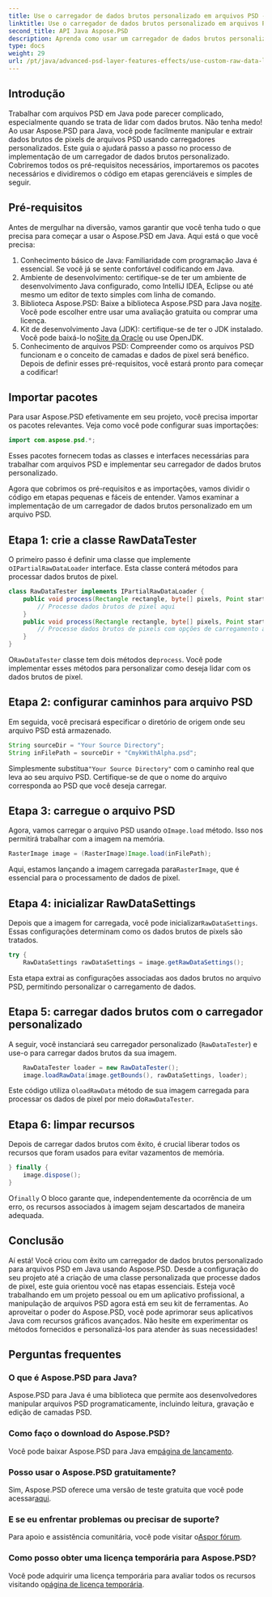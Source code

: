 ```yaml
---
title: Use o carregador de dados brutos personalizado em arquivos PSD - Java
linktitle: Use o carregador de dados brutos personalizado em arquivos PSD - Java
second_title: API Java Aspose.PSD
description: Aprenda como usar um carregador de dados brutos personalizado em arquivos PSD com Java! Este guia passo a passo cobre tudo, desde a configuração até a limpeza de recursos.
type: docs
weight: 29
url: /pt/java/advanced-psd-layer-features-effects/use-custom-raw-data-loader-psd-files/
---
```

## Introdução
Trabalhar com arquivos PSD em Java pode parecer complicado, especialmente quando se trata de lidar com dados brutos. Não tenha medo! Ao usar Aspose.PSD para Java, você pode facilmente manipular e extrair dados brutos de pixels de arquivos PSD usando carregadores personalizados. Este guia o ajudará passo a passo no processo de implementação de um carregador de dados brutos personalizado. Cobriremos todos os pré-requisitos necessários, importaremos os pacotes necessários e dividiremos o código em etapas gerenciáveis e simples de seguir.
## Pré-requisitos
Antes de mergulhar na diversão, vamos garantir que você tenha tudo o que precisa para começar a usar o Aspose.PSD em Java. Aqui está o que você precisa:
1. Conhecimento básico de Java: Familiaridade com programação Java é essencial. Se você já se sente confortável codificando em Java.
2. Ambiente de desenvolvimento: certifique-se de ter um ambiente de desenvolvimento Java configurado, como IntelliJ IDEA, Eclipse ou até mesmo um editor de texto simples com linha de comando.
3.  Biblioteca Aspose.PSD: Baixe a biblioteca Aspose.PSD para Java no[site](https://releases.aspose.com/psd/java/). Você pode escolher entre usar uma avaliação gratuita ou comprar uma licença.
4. Kit de desenvolvimento Java (JDK): certifique-se de ter o JDK instalado. Você pode baixá-lo no[Site da Oracle](https://www.oracle.com/java/technologies/javase-jdk11-downloads.html) ou use OpenJDK.
5. Conhecimento de arquivos PSD: Compreender como os arquivos PSD funcionam e o conceito de camadas e dados de pixel será benéfico.
Depois de definir esses pré-requisitos, você estará pronto para começar a codificar!

## Importar pacotes
Para usar Aspose.PSD efetivamente em seu projeto, você precisa importar os pacotes relevantes. Veja como você pode configurar suas importações:
```java
import com.aspose.psd.*;
```
Esses pacotes fornecem todas as classes e interfaces necessárias para trabalhar com arquivos PSD e implementar seu carregador de dados brutos personalizado.

Agora que cobrimos os pré-requisitos e as importações, vamos dividir o código em etapas pequenas e fáceis de entender. Vamos examinar a implementação de um carregador de dados brutos personalizado em um arquivo PSD.
## Etapa 1: crie a classe RawDataTester
 O primeiro passo é definir uma classe que implemente o`IPartialRawDataLoader` interface. Esta classe conterá métodos para processar dados brutos de pixel.
```java
class RawDataTester implements IPartialRawDataLoader {
    public void process(Rectangle rectangle, byte[] pixels, Point start, Point end) {
        // Processe dados brutos de pixel aqui
    }
    public void process(Rectangle rectangle, byte[] pixels, Point start, Point end, LoadOptions loadOptions) {
        // Processe dados brutos de pixels com opções de carregamento aqui
    }
}
```
 O`RawDataTester` classe tem dois métodos de`process`. Você pode implementar esses métodos para personalizar como deseja lidar com os dados brutos de pixel. 
## Etapa 2: configurar caminhos para arquivo PSD
Em seguida, você precisará especificar o diretório de origem onde seu arquivo PSD está armazenado.
```java
String sourceDir = "Your Source Directory";
String inFilePath = sourceDir + "CmykWithAlpha.psd";
```
 Simplesmente substitua`"Your Source Directory"` com o caminho real que leva ao seu arquivo PSD. Certifique-se de que o nome do arquivo corresponda ao PSD que você deseja carregar.
## Etapa 3: carregue o arquivo PSD
 Agora, vamos carregar o arquivo PSD usando o`Image.load` método. Isso nos permitirá trabalhar com a imagem na memória.
```java
RasterImage image = (RasterImage)Image.load(inFilePath);
```
Aqui, estamos lançando a imagem carregada para`RasterImage`, que é essencial para o processamento de dados de pixel.
## Etapa 4: inicializar RawDataSettings
 Depois que a imagem for carregada, você pode inicializar`RawDataSettings`. Essas configurações determinam como os dados brutos de pixels são tratados.
```java
try {
    RawDataSettings rawDataSettings = image.getRawDataSettings();
```
Esta etapa extrai as configurações associadas aos dados brutos no arquivo PSD, permitindo personalizar o carregamento de dados.
## Etapa 5: carregar dados brutos com o carregador personalizado
A seguir, você instanciará seu carregador personalizado (`RawDataTester`) e use-o para carregar dados brutos da sua imagem.
```java
    RawDataTester loader = new RawDataTester();
    image.loadRawData(image.getBounds(), rawDataSettings, loader);
```
 Este código utiliza o`loadRawData` método de sua imagem carregada para processar os dados de pixel por meio do`RawDataTester`.
## Etapa 6: limpar recursos
Depois de carregar dados brutos com êxito, é crucial liberar todos os recursos que foram usados para evitar vazamentos de memória.
```java
} finally {
    image.dispose();
}
```
 O`finally` O bloco garante que, independentemente da ocorrência de um erro, os recursos associados à imagem sejam descartados de maneira adequada.

## Conclusão
Aí está! Você criou com êxito um carregador de dados brutos personalizado para arquivos PSD em Java usando Aspose.PSD. Desde a configuração do seu projeto até a criação de uma classe personalizada que processe dados de pixel, este guia orientou você nas etapas essenciais. Esteja você trabalhando em um projeto pessoal ou em um aplicativo profissional, a manipulação de arquivos PSD agora está em seu kit de ferramentas.
Ao aproveitar o poder do Aspose.PSD, você pode aprimorar seus aplicativos Java com recursos gráficos avançados. Não hesite em experimentar os métodos fornecidos e personalizá-los para atender às suas necessidades!

## Perguntas frequentes
### O que é Aspose.PSD para Java?  
Aspose.PSD para Java é uma biblioteca que permite aos desenvolvedores manipular arquivos PSD programaticamente, incluindo leitura, gravação e edição de camadas PSD.
### Como faço o download do Aspose.PSD?  
 Você pode baixar Aspose.PSD para Java em[página de lançamento](https://releases.aspose.com/psd/java/).
### Posso usar o Aspose.PSD gratuitamente?  
 Sim, Aspose.PSD oferece uma versão de teste gratuita que você pode acessar[aqui](https://releases.aspose.com/).
### E se eu enfrentar problemas ou precisar de suporte?  
 Para apoio e assistência comunitária, você pode visitar o[Aspor fórum](https://forum.aspose.com/c/psd/34).
### Como posso obter uma licença temporária para Aspose.PSD?  
Você pode adquirir uma licença temporária para avaliar todos os recursos visitando o[página de licença temporária](https://purchase.aspose.com/temporary-license/).